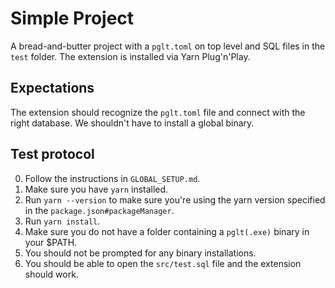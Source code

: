 # Simple Project

A bread-and-butter project with a `pglt.toml` on top level and SQL files in the `test` folder. The extension is installed via Yarn Plug'n'Play.

## Expectations

The extension should recognize the `pglt.toml` file and connect with the right database. We shouldn't have to install a global binary.

## Test protocol

0. Follow the instructions in `GLOBAL_SETUP.md`.
1. Make sure you have `yarn` installed.
2. Run `yarn --version` to make sure you're using the yarn version specified in the `package.json#packageManager`.
3. Run `yarn install`.
4. Make sure you do not have a folder containing a `pglt(.exe)` binary in your $PATH.
5. You should not be prompted for any binary installations.
6. You should be able to open the `src/test.sql` file and the extension should work.
